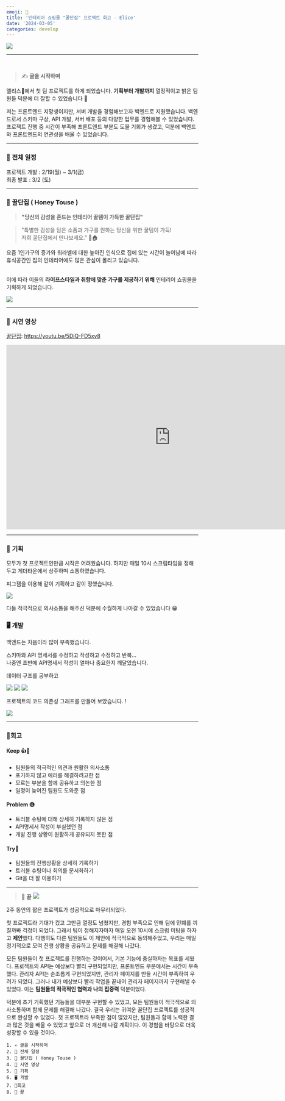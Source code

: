 ```yaml
---
emoji: 🐝
title: '인테리어 쇼핑몰 "꿀단집" 프로젝트 회고 - Elice'
date: '2024-03-05'
categories: develop
---
```


![](꿀단집.gif)

---

</br>

> ✍️ **글을 시작하며**

엘리스🐰에서 첫 팀 프로젝트를 하게 되었습니다. **기획부터 개발까지** 열정적이고 밝은 팀원들 덕분에 더 잘할 수 있었습니다 🫰

저는 프론트엔드 지망생이지만, 서버 개발을 경험해보고자 백엔드로 지원했습니다. 백엔드로서 스키마 구상, API 개발, 서버 배포 등의 다양한 업무를 경험해볼 수 있었습니다. 프로젝트 진행 중 시간이 부족해 프론트엔드 부분도 도울 기회가 생겼고, 덕분에 백엔드와 프론트엔드의 연관성을 배울 수 있었습니다.

---

### 📅 **전체 일정**

프로젝트 개발 : 2/19(월) ~ 3/1(금)</br>
최종 발표 : 3/2 (토)

---

### **👀 꿀단집 ( Honey Touse )**


> **"당신의 감성을 흔드는 인테리어 꿀템이 가득한 꿀단집"**

> "특별한 감성을 담은 소품과 가구를 원하는 당신을 위한 꿀템이 가득!<br>
> 저희 꿀단집에서 만나보세요.” 🍯🏠


  요즘 1인가구의 증가와 워라벨에 대한 높아진 인식으로 집에 있는 시간이 늘어남에 따라 휴식공간인 집의 인테리어에도 많은 관심이 몰리고 있습니다.
  
  </br>이에 따라 이들의 **라이프스타일과 취향에 맞춘 가구를 제공하기 위해** 인테리어 쇼핑몰을 기획하게 되었습니다.

![](페르소나.webp)

---

### 💫 **시연 영상**

[꿀단집](https://youtu.be/5DiQ-FD5xv8): https://youtu.be/5DiQ-FD5xv8

<iframe src="https://www.youtube.com/embed/5DiQ-FD5xv8" width="860" height="484" frameborder="0" allowfullscreen="true"></iframe>

---

### 🥸 **기획**

모두가 첫 프로젝트인만큼 시작은 어려웠습니다. 하지만
매일 10시 스크럼타임을 정해두고 게더타운에서 상주하며 소통하였습니다.

피그잼을 이용해 같이 기획하고 같이 정했습니다.

![](5.png)

다들 적극적으로 의사소통을 해주신 덕분에 수월하게 나아갈 수 있었습니다 😁

### 🖥️ **개발**

백엔드는 처음이라 많이 부족했습니다.

스키마와 API 명세서를 수정하고 작성하고 수정하고 반복...</br>
나중엔 초반에 API명세서 작성이 얼마나 중요한지 깨달았습니다.

데이터 구조를 공부하고

![](1.png)
![](2.png)
![](3.png)

프로젝트의 코드 의존성 그래프를 만들어 보았습니다. !

![](4.png)

---

### 🎈**회고**

#### Keep 👍💪

- 팀원들의 적극적인 의견과 원활한 의사소통
- 포기하지 않고 에러를 해결하려고한 점
- 모르는 부분을 함께 공유하고 의논한 점
- 일정이 늦어진 팀원도 도와준 점

#### Problem 😅

- 트러블 슈팅에 대해 상세히 기록하지 않은 점
- API명세서 작성이 부실했던 점
- 개발 진행 상황이 원활하게 공유되지 못한 점

#### Try💪

- 팀원들의 진행상황을 상세히 기록하기
- 트러블 슈팅이나 회의를 문서화하기
- Git을 더 잘 이용하기

---

> 🐯 **끝**
> ![](우수상.png)

2주 동안의 짧은 프로젝트가 성공적으로 마무리되었다.

첫 프로젝트라 기대가 컸고 그만큼 열정도 넘쳤지만, 경험 부족으로 인해 팀에 민폐를 끼칠까봐 걱정이 되었다. 그래서 팀이 정해지자마자 매일 오전 10시에 스크럼 미팅을 하자고 **제안**했다. 다행히도 다른 팀원들도 이 제안에 적극적으로 동의해주었고, 우리는 매일 정기적으로 모여 진행 상황을 공유하고 문제를 해결해 나갔다.

모든 팀원들이 첫 프로젝트를 진행하는 것이어서, 기본 기능에 충실하자는 목표를 세웠다. 프로젝트의 API는 예상보다 빨리 구현되었지만, 프론트엔드 부분에서는 시간이 부족했다. 관리자 API는 순조롭게 구현되었지만, 관리자 페이지를 만들 시간이 부족하여 우려가 되었다. 그러나 내가 예상보다 빨리 작업을 끝내어 관리자 페이지까지 구현해낼 수 있었다. 이는 **팀원들의 적극적인 협력과 나의 집중력** 덕분이었다.

덕분에 초기 기획했던 기능들을 대부분 구현할 수 있었고, 모든 팀원들이 적극적으로 의사소통하며 함께 문제를 해결해 나갔다. 결국 우리는 귀여운 꿀단집 프로젝트를 성공적으로 완성할 수 있었다. 첫 프로젝트라 부족한 점이 많았지만, 팀원들과 함께 노력한 결과 많은 것을 배울 수 있었고 앞으로 더 개선해 나갈 계획이다. 이 경험을 바탕으로 더욱 성장할 수 있을 것이다.

```toc
1. ✍️ 글을 시작하며
2. 📅 전체 일정
3. 👀 꿀단집 ( Honey Touse )
4. 💫 시연 영상
5. 🥸 기획
6. 🖥️ 개발
7. 🎈회고
8. 🐯 끝
```
